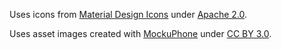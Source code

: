 Uses icons from [Material Design Icons](https://materialdesignicons.com/) under [Apache 2.0](https://github.com/Templarian/MaterialDesign/blob/master/LICENSE).

 

Uses asset images created with [MockuPhone](https://mockuphone.com) under [CC BY 3.0](https://creativecommons.org/licenses/by/3.0/).